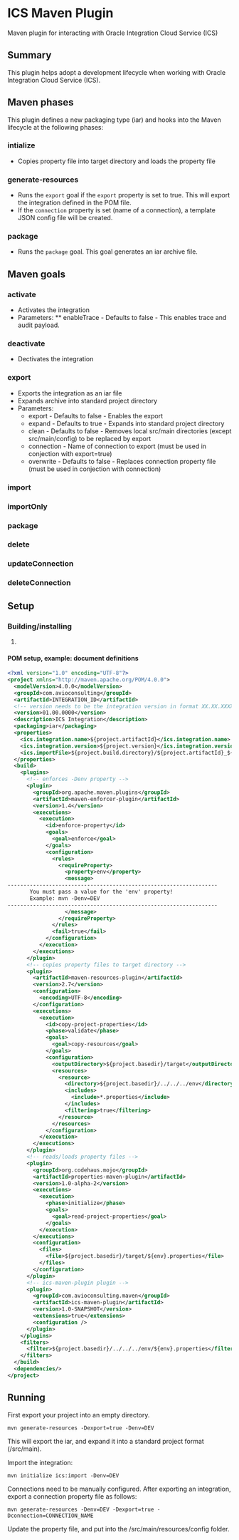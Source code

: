 # ICS Maven Plugin
Maven plugin for interacting with Oracle Integration Cloud Service (ICS)

## Summary

This plugin helps adopt a development lifecycle when working with Oracle Integration Cloud Service (ICS).  

## Maven phases

This plugin defines a new packaging type (iar) and hooks into the Maven lifecycle at the following phases:

### intialize
* Copies property file into target directory and loads the property file

### generate-resources
* Runs the `export` goal if the `export` property is set to true. This will export the integration defined in the POM file.
* If the `connection` property is set (name of a connection), a template JSON config file will be created.

### package
* Runs the `package` goal. This goal generates an iar archive file.

## Maven goals

### activate
* Activates the integration
* Parameters:
** enableTrace - Defaults to false - This enables trace and audit payload.

### deactivate
* Dectivates the integration

### export
* Exports the integration as an iar file
* Expands archive into standard project directory
* Parameters:
	* export - Defaults to false - Enables the export
	* expand - Defaults to true - Expands into standard project directory
	* clean - Defaults to false - Removes local src/main directories (except src/main/config) to be replaced by export
	* connection - Name of connection to export (must be used in conjection with export=true)
	* overwrite - Defaults to false - Replaces connection property file (must be used in conjection with connection)

### import

### importOnly

### package

### delete

### updateConnection

### deleteConnection


## Setup

### Building/installing

1. 

#### POM setup, example: document definitions

```xml
<?xml version="1.0" encoding="UTF-8"?>
<project xmlns="http://maven.apache.org/POM/4.0.0">
  <modelVersion>4.0.0</modelVersion>
  <groupId>com.avioconsulting</groupId>
  <artifactId>INTEGRATION_ID</artifactId>
  <!-- version needs to be the integration version in format XX.XX.XXXX -->
  <version>01.00.0000</version>
  <description>ICS Integration</description>
  <packaging>iar</packaging>
  <properties>
    <ics.integration.name>${project.artifactId}</ics.integration.name>
    <ics.integration.version>${project.version}</ics.integration.version>
    <ics.importFile>${project.build.directory}/${project.artifactId}_${project.version}.iar</ics.importFile>
  </properties>
  <build>
    <plugins>
	  <!-- enforces -Denv property -->
      <plugin>
        <groupId>org.apache.maven.plugins</groupId>
        <artifactId>maven-enforcer-plugin</artifactId>
        <version>1.4</version>
        <executions>
          <execution>
            <id>enforce-property</id>
            <goals>
              <goal>enforce</goal>
            </goals>
            <configuration>
              <rules>
                <requireProperty>
                  <property>env</property>
                  <message>
------------------------------------------------------------------
       You must pass a value for the 'env' property!
       Example: mvn -Denv=DEV
------------------------------------------------------------------
                  </message>
                </requireProperty>
              </rules>
              <fail>true</fail>
            </configuration>
          </execution>
        </executions>
      </plugin>
      <!-- copies property files to target directory -->
      <plugin>
        <artifactId>maven-resources-plugin</artifactId>
        <version>2.7</version>
        <configuration>
          <encoding>UTF-8</encoding>
        </configuration>
        <executions>
          <execution>
            <id>copy-project-properties</id>
            <phase>validate</phase>
            <goals>
              <goal>copy-resources</goal>
            </goals>
            <configuration>
              <outputDirectory>${project.basedir}/target</outputDirectory>
              <resources>
                <resource>
                  <directory>${project.basedir}/../../../env</directory>
                  <includes>
                    <include>*.properties</include>
                  </includes>
                  <filtering>true</filtering>
                </resource>
              </resources>
            </configuration>
          </execution>
        </executions>
      </plugin>
      <!-- reads/loads property files -->
      <plugin>
        <groupId>org.codehaus.mojo</groupId>
        <artifactId>properties-maven-plugin</artifactId>
        <version>1.0-alpha-2</version>
        <executions>
          <execution>
            <phase>initialize</phase>
            <goals>
              <goal>read-project-properties</goal>
            </goals>
          </execution>
        </executions>
        <configuration>
          <files>
            <file>${project.basedir}/target/${env}.properties</file>
          </files>
        </configuration>
      </plugin>
      <!-- ics-maven-plugin plugin -->
      <plugin>
        <groupId>com.avioconsulting.maven</groupId>
        <artifactId>ics-maven-plugin</artifactId>
        <version>1.0-SNAPSHOT</version>
        <extensions>true</extensions>
        <configuration />
      </plugin>
    </plugins>
    <filters>
      <filter>${project.basedir}/../../../env/${env}.properties</filter>
    </filters>
  </build>
  <dependencies/>
</project>
```

## Running

First export your project into an empty directory.

```
mvn generate-resources -Dexport=true -Denv=DEV
```

This will export the iar, and expand it into a standard project format (/src/main).

Import the integration:

```
mvn initialize ics:import -Denv=DEV
```

Connections need to be manually configured.  After exporting an integration, export a connection property file as follows:

```
mvn generate-resources -Denv=DEV -Dexport=true -Dconnection=CONNECTION_NAME
```

Update the property file, and put into the /src/main/resources/config folder.

